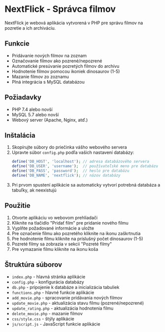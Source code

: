 # NextFlick - Správca filmov

NextFlick je webová aplikácia vytvorená v PHP pre správu filmov na pozretie a ich archiváciu.

## Funkcie

- Pridávanie nových filmov na zoznam
- Označovanie filmov ako pozrené/nepozrené
- Automatické presúvanie pozretých filmov do archívu
- Hodnotenie filmov pomocou ikoniek dinosaurov (1-5)
- Mazanie filmov zo zoznamu
- Plná integrácia s MySQL databázou

## Požiadavky

- PHP 7.4 alebo novší
- MySQL 5.7 alebo novší
- Webový server (Apache, Nginx, atď.)

## Inštalácia

1. Skopírujte súbory do priečinka vášho webového servera
2. Upravte súbor `config.php` podľa vašich nastavení databázy:
   ```php
   define('DB_HOST', 'localhost'); // adresa databázového servera
   define('DB_USER', 'username');  // používateľské meno pre databázu
   define('DB_PASS', 'password');  // heslo pre databázu
   define('DB_NAME', 'nextflick'); // názov databázy
   ```
3. Pri prvom spustení aplikácie sa automaticky vytvorí potrebná databáza a tabuľky, ak neexistujú

## Použitie

1. Otvorte aplikáciu vo webovom prehliadači
2. Kliknite na tlačidlo "Pridať film" pre pridanie nového filmu
3. Vyplňte požadované informácie a uložte
4. Pre označenie filmu ako pozretého kliknite na ikonu zaškrtnutia
5. Pre hodnotenie filmu kliknite na príslušný počet dinosaurov (1-5)
6. Pozreté filmy sa zobrazia v sekcii "Pozreté filmy"
7. Pre vymazanie filmu kliknite na ikonu koša

## Štruktúra súborov

- `index.php` - hlavná stránka aplikácie
- `config.php` - konfigurácia databázy
- `db.php` - pripojenie k databáze a inicializácia tabuliek
- `functions.php` - hlavné funkcie aplikácie
- `add_movie.php` - spracovanie pridávania nových filmov
- `update_movie.php` - aktualizácia stavu filmu (pozrené/nepozrené)
- `update_rating.php` - aktualizácia hodnotenia filmu
- `delete_movie.php` - mazanie filmov
- `css/style.css` - štýly aplikácie
- `js/script.js` - JavaScript funkcie aplikácie 